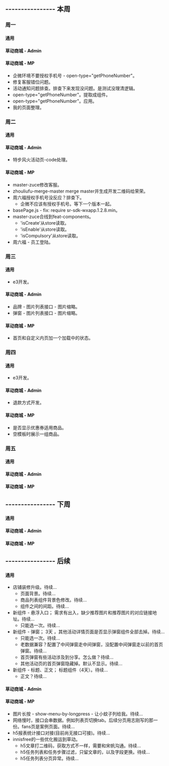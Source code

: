 ## ---------------- 本周

### 周一
#### 通用
#### 草动商城 - Admin
#### 草动商城 - MP
* 企微环境不要授权手机号 - open-type="getPhoneNumber"。
* 修复客服错位问题。
* 活动通知问题排查。排查下来发现没问题。是测试没理清逻辑。
* open-type="getPhoneNumber"。提取成组件。
* open-type="getPhoneNumber"。应用。
* 我的页面整理。

### 周二
#### 通用
#### 草动商城 - Admin
* 特步风火活动页-code处理。
#### 草动商城 - MP
* master-zuce修改客服。
* zhouliufu-merge-master merge master并生成开发二维码给荣荣。
* 周六福授权手机号没反应？排查下。
  - 企微不应该有授权手机号。等下一个版本一起。
* basePage.js - fix: require sr-sdk-wxapp.1.2.8.min。
* master-zuce合线到feat-components。
  - 'isCreate'从store读取。
  - 'isEnable'从store读取。
  - 'isCompulsory'从store读取。
* 周六福 - 员工登陆。

### 周三
#### 通用
* e3开发。
#### 草动商城 - Admin
* 品牌 - 图片列表接口 - 图片缩略。
* 弹窗 - 图片列表接口 - 图片缩略。
#### 草动商城 - MP
* 首页和自定义内页加一个加载中的状态。

### 周四
#### 通用
* e3开发。
#### 草动商城 - Admin
* 退款方式开发。
#### 草动商城 - MP
* 是否显示优惠券适用商品。
* 空模板时展示一组商品。

### 周五
#### 通用
#### 草动商城 - Admin
#### 草动商城 - MP

## ---------------- 下周
#### 通用
#### 草动商城 - Admin
#### 草动商城 - MP

## ---------------- 后续
#### 通用
* 店铺装修升级。待续...
  - 页面背景。待续...
  - 商品列表组件背景色修改。待续...
  - 组件之间的间距。待续...
* 新组件 - 悬浮入口； 需求有出入，缺少推荐图片和推荐图片的对应链接地址。待续...
  - 只能选一次。待续...
* 新组件 - 弹窗；  3天  ，其他活动详情页面是否显示弹窗组件全部去掉。待续...
  - 只能选一次。待续...
  - 老数据兼容？配置了中间弹窗走中间弹窗，没配置中间弹窗走以前的首页弹窗。待续...
  - 首页弹窗有些活动涉及到分享。怎么做？待续...
  - 其他活动页的首页弹窗隐藏掉。默认不显示。待续...
* 新组件 - 标题、正文；  标题组件（4天）。待续...
  - 正文？待续...
#### 草动商城 - Admin
#### 草动商城 - MP
* 图片长按 - show-menu-by-longpress - 让小蚊子列给我。待续...
* 网络慢时，接口会串数据。例如列表页切换tab。后续分页用志刚写的那一份。fans页是案例页面。待续...
* h5报表统计接口对接(目前尚无接口可接)。待续...
* innisfree的一些优化搬运到草动。
  - h5文章打二维码，获取方式不一样，需要和宋帆沟通。待续...
  - h5任务列表和任务步骤过滤，只留文章的，以及字段更换。待续...
  - h5任务列表分页异常。待续...
